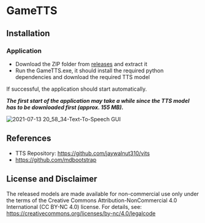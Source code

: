 # GameTTS


## Installation
### Application
  
- Download the ZIP folder from [releases](https://github.com/lexkoro/GameTTS/releases/tag/v0.0.1) and extract it
- Run the GameTTS.exe, it should install the required python dependencies and download the required TTS model

If successful, the application should start automatically.

***The first start of the application may take a while since the TTS model has to be downloaded first (approx. 155 MB).***


![2021-07-13 20_58_34-Text-To-Speech GUI](https://user-images.githubusercontent.com/6319070/125511688-8c2aed42-d8ac-4826-bf57-fb2bfe27f0fb.png)


## References

- TTS Repository: https://github.com/jaywalnut310/vits
- https://github.com/mdbootstrap


## License and Disclaimer

The released models are made available for non-commercial use only under the terms of the Creative Commons Attribution-NonCommercial 4.0 International (CC BY-NC 4.0) license. For details, see: https://creativecommons.org/licenses/by-nc/4.0/legalcode
